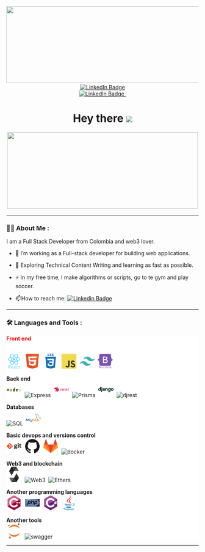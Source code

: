 <div id="header" align="center">
  <img src="https://media.giphy.com/media/BW51OCstarPBm/giphy.gif" width="1000" height="200"/>
</div>

<div id="badges" align="center">
  <a href="https://www.linkedin.com/in/brayan-rivera-cepeda-65a273139/" target="_blank">
    <img src="https://img.shields.io/badge/LinkedIn-blue?style=for-the-badge&logo=linkedin&logoColor=white" alt="LinkedIn Badge"/>
  </a><br>
  <a href="https://CepedaBrayan.github.io/portfolio-html-css-js/" target="_blank">
    <img src="https://img.shields.io/badge/www-website-yellow" alt="LinkedIn Badge"/>
  </a>
  <img src="https://komarev.com/ghpvc/?username=BitanCepeda&style=flat-square&color=blue" alt=""/>
</div>

<div align="center">
<h1>
  Hey there
  <img src="https://media.giphy.com/media/hvRJCLFzcasrR4ia7z/giphy.gif" width="4%"/>
</h1>
</div>

<div align="center">
  <img src="https://media.giphy.com/media/dWesBcTLavkZuG35MI/giphy.gif" width="500" height="200"/>
</div>



---

### :man_technologist: About Me :
I am a Full Stack Developer from Colombia and web3 lover.
- :telescope: I’m working as a Full-stack developer for building web applications.

- :seedling: Exploring Technical Content Writing and learning as fast as possible.

- :zap: In my free time, I make algorithms or scripts, go to te gym and play soccer.

- :mailbox:How to reach me: [![Linkedin Badge](https://img.shields.io/badge/-Brayan-blue?style=flat&logo=Linkedin&logoColor=white)](https://www.linkedin.com/in/brayan-rivera-cepeda-65a273139/)

---

### :hammer_and_wrench: Languages and Tools :

<div style="background: white">
 
  
  <p style="color: red"><b>Front end</b><p><br>
  <img src="https://github.com/devicons/devicon/blob/master/icons/react/react-original-wordmark.svg" title="React" alt="React" width="40" height="40"/>&nbsp;
  <img src="https://github.com/devicons/devicon/blob/master/icons/html5/html5-original.svg" title="HTML5" alt="HTML" width="40" height="40"/>&nbsp;
  <img src="https://github.com/devicons/devicon/blob/master/icons/css3/css3-plain-wordmark.svg"  title="CSS3" alt="CSS" width="40" height="40"/>&nbsp;
  <img src="https://github.com/devicons/devicon/blob/master/icons/javascript/javascript-original.svg" title="JavaScript" alt="JavaScript" width="40"      
       height="40"/>&nbsp;
  <img src="https://github.com/devicons/devicon/blob/master/icons/tailwindcss/tailwindcss-plain.svg"  title="Tailwindcss" alt="tailwindcss" width="40"      
       height="40"/>&nbsp;
  <img src="https://github.com/devicons/devicon/blob/master/icons/bootstrap/bootstrap-plain-wordmark.svg"  title="boostrap" alt="boostrap" width="40"     
       height="40"/>&nbsp;
  
  
  <b>Back end</b><br>
  <img src="https://github.com/devicons/devicon/blob/master/icons/nodejs/nodejs-original-wordmark.svg" title="Node" alt="Node" width="40" height="40"/>&nbsp;
  <img src="https://expressjs.com/images/express-facebook-share.png" title="Express" alt="Express" width="40" height="40"/>&nbsp;
  <img src="https://github.com/devicons/devicon/blob/master/icons/nestjs/nestjs-plain-wordmark.svg" title="Nest" alt="Nest" width="40" height="40"/>&nbsp;
  <img src="https://iconape.com/wp-content/files/je/371332/svg/371332.svg" title="Prisma" alt="Prisma" width="40" height="40"/>&nbsp;
  <img src="https://github.com/devicons/devicon/blob/master/icons/django/django-plain-wordmark.svg" title="Django" alt="Django" width="40" height="40"/>&nbsp;
  <img src="https://inlab.fib.upc.edu/sites/default/files/styles/large/public/field/image/django-rest-framework.jpg"  title="djrest" alt="djrest" width="40"        
       height="40"/>&nbsp;
  
  
  <b>Databases</b><br>
  <img src="https://www.jasoft.org/Blog/image.axd?picture=/2021/localdb/SQL-Server-logo.png" title="SQL"  alt="SQL" width="40" height="40"/>&nbsp;
  <img src="https://github.com/devicons/devicon/blob/master/icons/mysql/mysql-original-wordmark.svg" title="MySQL"  alt="MySQL" width="40" height="40"/>&nbsp;
  
  
  <b>Basic devops and versions control</b><br>
  <img src="https://github.com/devicons/devicon/blob/master/icons/git/git-original-wordmark.svg" title="Git" alt="Git" width="40" height="40"/>&nbsp;
  <img src="https://github.com/devicons/devicon/blob/master/icons/github/github-original.svg" title="Github" alt="Github" width="40" height="40"/>&nbsp;
  <img src="https://github.com/devicons/devicon/blob/master/icons/gitlab/gitlab-original.svg" title="Gitlab" alt="Gitlab" width="40" height="40"/>&nbsp;
  <img src="https://profile.es/wp-content/media/image.png"  title="docker" alt="docker" width="40" height="40"/>&nbsp;
  
  
  <b>Web3 and blockchain</b><br>
  <img src="https://github.com/devicons/devicon/blob/master/icons/solidity/solidity-original.svg" title="Solidity" alt="Solidity" width="40" height="40"/>&nbsp;
  <img src="https://repository-images.githubusercontent.com/24655114/c71c5800-6a8c-11e9-9117-8ec357c9f69e" title="Web3" alt="Web3" width="40" height="40"/>&nbsp;
  <img src="https://docs.moonbeam.network/images/index-pages/builders/build/eth-api/libraries/ethersjs.png" title="Ethers" alt="Ethers" width="40" height="40"/>&nbsp;
  
  
  <b>Another programming languages</b><br>
  <img src="https://github.com/devicons/devicon/blob/master/icons/cplusplus/cplusplus-original.svg" title="cpp" alt="cpp" width="40" height="40"/>&nbsp;
  <img src="https://github.com/devicons/devicon/blob/master/icons/php/php-original.svg"  title="php" alt="php" width="40" height="40"/>&nbsp;
  <img src="https://github.com/devicons/devicon/blob/master/icons/csharp/csharp-original.svg"  title="csharp" alt="csharp" width="40" height="40"/>&nbsp;
  <img src="https://github.com/devicons/devicon/blob/master/icons/java/java-original.svg"  title="java" alt="java" width="40" height="40"/>&nbsp;
  
  
  <b>Another tools</b><br>
  <img src="https://github.com/devicons/devicon/blob/master/icons/jupyter/jupyter-original.svg"  title="jupyter" alt="jupyter" width="40" height="40"/>&nbsp;
  <img src="https://upload.wikimedia.org/wikipedia/commons/a/ab/Swagger-logo.png"  title="swagger" alt="swagger" width="40" height="40"/>&nbsp;

  
</div>

---
